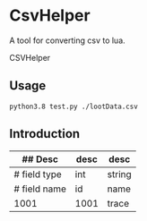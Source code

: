 # CsvHelper
A tool for converting csv to lua.

CSVHelper

## Usage
`python3.8 test.py ./lootData.csv`

## Introduction
|## Desc | desc| desc|
|----|----|----|
|# field type| int| string|
|# field name| id| name|
|1001|1001|trace|
